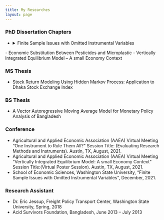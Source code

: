 ```yaml
---
title: My Researches
layout: page
---
```


### PhD Dissertation Chapters
- <details>
  <summary>Finite Sample Issues with Omitted Instrumental Variables</summary>
  
  ## Abstract
  In this paper, I use simulation methods with independent, relevant, and excluded instrumental variables, wherein they form a complete set of instruments, to quantify finite sample performance of selected estimators. I identify set of structural models from the econometric literature and design Monte Carlo experiments to measure sensitivity of outcomes. In finite samples, I find that the bias and variance of estimators increase with the exclusion of instrumental variables. I also find that the mean squared error of the parameter estimates increase with the increase of number of omitted instruments in the model. Although the increase in sample size reduces the mean squared error overall, the sensitivity due to the number of omitted instruments is not necessarily eliminated by increases in sample size. From a system perspective, relative to a single equation, the equations containing more endogenous variables appear more sensitive to the omitted instruments. The Monte Carlo evidence also suggest that the loss of instruments with strong relevance cannot be recovered by including instruments with weaker relevance. Simulation results also imply that the finite sample performance of 3SLS estimators also suffers under omitted instruments.
</details>
- Economic Substitution Between Pesticides and Microplastic
- Vertically Integrated Equilibrium Model – A small Economy Context

### MS Thesis
 - Stock Return Modeling Using Hidden Markov Process: Application to Dhaka Stock Exchange Index

### BS Thesis
- A Vector Autoregressive Moving Average Model for Monetary Policy Analysis of Bangladesh

### Conference
- Agricultural and Applied Economic Association (AAEA) Virtual Meeting “One Instrument to Rule Them All?" Session Title: (Evaluating Research Methods and Instruments). Austin, TX, August, 2021.
- Agricultural and Applied Economic Association (AAEA) Virtual Meeting “Vertically Integrated Equilibrium Model: A small Economy Context" Session Title:(Virtual Poster Session). Austin, TX, August, 2021.
- School of Economic Sciences, Washington State University, “Finite Sample Issues with Omitted Instrumental Variables", December, 2021.

### Research Assistant
- Dr. Eric Jessup, Freight Policy Transport Center, Washington State University, Spring, 2018
- Acid Survivors Foundation, Bangladesh, June 2013 – July 2013
